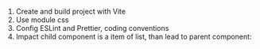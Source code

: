 1. Create and build project with Vite
2. Use module css
3. Config ESLint and Prettier, coding conventions
4. Impact child component is a item of list, than lead to parent component:
